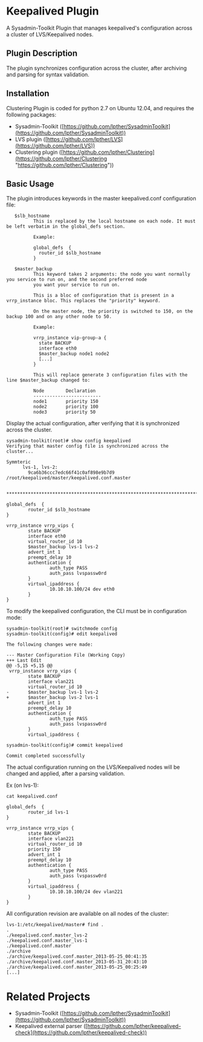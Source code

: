# Keepalived Plugin #

A Sysadmin-Toolkit Plugin that manages keepalived's configuration across a cluster of LVS/Keepalived nodes.

## Plugin Description ##

The plugin synchronizes configuration across the cluster, after archiving and parsing for syntax validation.

## Installation ##

Clustering Plugin is coded for python 2.7 on Ubuntu 12.04, and requires the following packages:

- Sysadmin-Toolkit ([https://github.com/lpther/SysadminToolkit](https://github.com/lpther/SysadminToolkit))
- LVS plugin ([https://github.com/lpther/LVS](https://github.com/lpther/LVS))
- Clustering plugin ([https://github.com/lpther/Clustering](https://github.com/lpther/Clustering "https://github.com/lpther/Clustering"))

## Basic Usage ##

The plugin introduces keywords in the master keepalived.conf configuration file:

	   $slb_hostname
	          This is replaced by the local hostname on each node. It must be left verbatim in the global_defs section.
	
	          Example:
	
	          global_defs  {
	            router_id $slb_hostname
	          }
	
	   $master_backup
	          This keyword takes 2 arguments: the node you want normally you service to run on, and the second preferred node 
			  you want your service to run on.
	
	          This is a bloc of configuration that is present in a vrrp_instance bloc. This replaces the "priority" keyword.
	
	          On the master node, the priority is switched to 150, on the backup 100 and on any other node to 50.
	
	          Example:
	
	          vrrp_instance vip-group-a {
	            state BACKUP
	            interface eth0
	            $master_backup node1 node2
	            [...]
	          }
	
	          This will replace generate 3 configuration files with the line $master_backup changed to:
	
	          Node        Declaration
	          -------------------------
	          node1       priority 150
	          node2       priority 100
	          node3       priority 50
	
Display the actual configuration, after verifying that it is synchronized across the cluster.

	sysadmin-toolkit(root)# show config keepalived
	Verifying that master config file is synchronized across the cluster...
	
	Symmteric
	      lvs-1, lvs-2:
	        9ca6b36ccc7edc66f41c0af898e9b7d9  /root/keepalived/master/keepalived.conf.master
	
	  ********************************************************************************
	
	global_defs  {
	        router_id $slb_hostname
	}
	
	vrrp_instance vrrp_vips {
	        state BACKUP
	        interface eth0
	        virtual_router_id 10
	        $master_backup lvs-1 lvs-2
	        advert_int 1
	        preempt_delay 10
	        authentication {
	                auth_type PASS
	                auth_pass lvspassw0rd
	        }
	        virtual_ipaddress {
	                10.10.10.100/24 dev eth0
	        }
	}

To modify the keepalived configuration, the CLI must be in configuration mode:

	sysadmin-toolkit(root)# switchmode config
	sysadmin-toolkit(config)# edit keepalived
	
	The following changes were made:
	
	--- Master Configuration File (Working Copy)
	+++ Last Edit
	@@ -5,15 +5,15 @@
	 vrrp_instance vrrp_vips {
	        state BACKUP
	        interface vlan221
	        virtual_router_id 10
	-       $master_backup lvs-1 lvs-2
	+       $master_backup lvs-2 lvs-1
	        advert_int 1
	        preempt_delay 10
	        authentication {
	                auth_type PASS
	                auth_pass lvspassw0rd
	        }
	        virtual_ipaddress {

	sysadmin-toolkit(config)# commit keepalived
	
	Commit completed successfully

The actual configuration running on the LVS/Keepalived nodes will be changed and applied, after a parsing validation.

Ex (on lvs-1):

	cat keepalived.conf

	global_defs  {
	        router_id lvs-1
	}
	
	vrrp_instance vrrp_vips {
	        state BACKUP
	        interface vlan221
	        virtual_router_id 10
	        priority 150
	        advert_int 1
	        preempt_delay 10
	        authentication {
	                auth_type PASS
	                auth_pass lvspassw0rd
	        }
	        virtual_ipaddress {
	                10.10.10.100/24 dev vlan221
	        }
	}

All configuration revision are available on all nodes of the cluster:

	lvs-1:/etc/keepalived/master# find .
	.
	./keepalived.conf.master_lvs-2
	./keepalived.conf.master_lvs-1
	./keepalived.conf.master
	./archive
	./archive/keepalived.conf.master_2013-05-25_00:41:35
	./archive/keepalived.conf.master_2013-05-31_20:43:10
	./archive/keepalived.conf.master_2013-05-25_00:25:49
    [...]

# Related Projects #

- Sysadmin-Toolkit ([https://github.com/lpther/SysadminToolkit](https://github.com/lpther/SysadminToolkit))
- Keepalived external parser ([https://github.com/lpther/keepalived-check](https://github.com/lpther/keepalived-check))